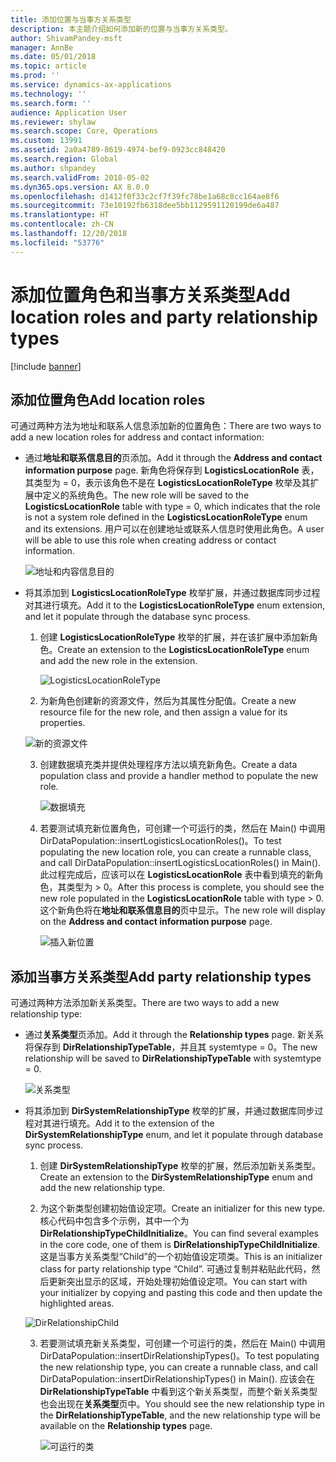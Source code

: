 ```yaml
---
title: 添加位置与当事方关系类型
description: 本主题介绍如何添加新的位置与当事方关系类型。
author: ShivamPandey-msft
manager: AnnBe
ms.date: 05/01/2018
ms.topic: article
ms.prod: ''
ms.service: dynamics-ax-applications
ms.technology: ''
ms.search.form: ''
audience: Application User
ms.reviewer: shylaw
ms.search.scope: Core, Operations
ms.custom: 13991
ms.assetid: 2a0a4789-8619-4974-bef9-0923cc848420
ms.search.region: Global
ms.author: shpandey
ms.search.validFrom: 2018-05-02
ms.dyn365.ops.version: AX 8.0.0
ms.openlocfilehash: d1412f0f33c2cf7f39fc78be1a68c8cc164ae8f6
ms.sourcegitcommit: 73e10192fb6318dee5bb1129591120199de6a487
ms.translationtype: HT
ms.contentlocale: zh-CN
ms.lasthandoff: 12/20/2018
ms.locfileid: "53776"
---
```

# <a name="add-location-roles-and-party-relationship-types"></a><span data-ttu-id="13d47-103">添加位置角色和当事方关系类型</span><span class="sxs-lookup"><span data-stu-id="13d47-103">Add location roles and party relationship types</span></span> 

[!include [banner](../includes/banner.md)]

## <a name="add-location-roles"></a><span data-ttu-id="13d47-104">添加位置角色</span><span class="sxs-lookup"><span data-stu-id="13d47-104">Add location roles</span></span>

<span data-ttu-id="13d47-105">可通过两种方法为地址和联系人信息添加新的位置角色：</span><span class="sxs-lookup"><span data-stu-id="13d47-105">There are two ways to add a new location roles for address and contact information:</span></span>

-  <span data-ttu-id="13d47-106">通过**地址和联系信息目的**页添加。</span><span class="sxs-lookup"><span data-stu-id="13d47-106">Add it through the **Address and contact information purpose** page.</span></span> <span data-ttu-id="13d47-107">新角色将保存到 **LogisticsLocationRole** 表，其类型为 = 0，表示该角色不是在 **LogisticsLocationRoleType** 枚举及其扩展中定义的系统角色。</span><span class="sxs-lookup"><span data-stu-id="13d47-107">The new role will be saved to the **LogisticsLocationRole** table with type = 0, which indicates that the role is not a system role defined in the **LogisticsLocationRoleType** enum and its extensions.</span></span> <span data-ttu-id="13d47-108">用户可以在创建地址或联系人信息时使用此角色。</span><span class="sxs-lookup"><span data-stu-id="13d47-108">A user will be able to use this role when creating address or contact information.</span></span>

    ![地址和内容信息目的](media/Address-Contact.PNG)

-  <span data-ttu-id="13d47-110">将其添加到 **LogisticsLocationRoleType** 枚举扩展，并通过数据库同步过程对其进行填充。</span><span class="sxs-lookup"><span data-stu-id="13d47-110">Add it to the **LogisticsLocationRoleType** enum extension, and let it populate through the database sync process.</span></span>

    1.  <span data-ttu-id="13d47-111">创建 **LogisticsLocationRoleType** 枚举的扩展，并在该扩展中添加新角色。</span><span class="sxs-lookup"><span data-stu-id="13d47-111">Create an extension to the **LogisticsLocationRoleType** enum and add the new role in the extension.</span></span> 
  
        ![LogisticsLocationRoleType](media/Logistics.PNG)

    2. <span data-ttu-id="13d47-113">为新角色创建新的资源文件，然后为其属性分配值。</span><span class="sxs-lookup"><span data-stu-id="13d47-113">Create a new resource file for the new role, and then assign a value for its properties.</span></span>
     
     ![新的资源文件](media/Resource.PNG)
        
    3.  <span data-ttu-id="13d47-115">创建数据填充类并提供处理程序方法以填充新角色。</span><span class="sxs-lookup"><span data-stu-id="13d47-115">Create a data population class and provide a handler method to populate the new role.</span></span> 

        ![数据填充](media/Dirdata.PNG)

    4.  <span data-ttu-id="13d47-117">若要测试填充新位置角色，可创建一个可运行的类，然后在 Main() 中调用 DirDataPopulation::insertLogisticsLocationRoles()。</span><span class="sxs-lookup"><span data-stu-id="13d47-117">To test populating the new location role, you can create a runnable class, and call DirDataPopulation::insertLogisticsLocationRoles() in Main().</span></span> <span data-ttu-id="13d47-118">此过程完成后，应该可以在 **LogisticsLocationRole** 表中看到填充的新角色，其类型为 \> 0。</span><span class="sxs-lookup"><span data-stu-id="13d47-118">After this process is complete, you should see the new role populated in the **LogisticsLocationRole** table with type \> 0.</span></span> <span data-ttu-id="13d47-119">这个新角色将在**地址和联系信息目的**页中显示。</span><span class="sxs-lookup"><span data-stu-id="13d47-119">The new role will display on the **Address and contact information purpose** page.</span></span>

        ![插入新位置](media/InsertNewLocation.PNG)

## <a name="add-party-relationship-types"></a><span data-ttu-id="13d47-121">添加当事方关系类型</span><span class="sxs-lookup"><span data-stu-id="13d47-121">Add party relationship types</span></span> 

<span data-ttu-id="13d47-122">可通过两种方法添加新关系类型。</span><span class="sxs-lookup"><span data-stu-id="13d47-122">There are two ways to add a new relationship type:</span></span>

-   <span data-ttu-id="13d47-123">通过**关系类型**页添加。</span><span class="sxs-lookup"><span data-stu-id="13d47-123">Add it through the **Relationship types** page.</span></span> <span data-ttu-id="13d47-124">新关系将保存到 **DirRelationshipTypeTable**，并且其 systemtype = 0。</span><span class="sxs-lookup"><span data-stu-id="13d47-124">The new relationship will be saved to **DirRelationshipTypeTable** with systemtype = 0.</span></span>

    ![关系类型](media/Relationship.PNG)

-  <span data-ttu-id="13d47-126">将其添加到 **DirSystemRelationshipType** 枚举的扩展，并通过数据库同步过程对其进行填充。</span><span class="sxs-lookup"><span data-stu-id="13d47-126">Add it to the extension of the **DirSystemRelationshipType** enum, and let it populate through database sync process.</span></span>

    1.  <span data-ttu-id="13d47-127">创建 **DirSystemRelationshipType** 枚举的扩展，然后添加新关系类型。</span><span class="sxs-lookup"><span data-stu-id="13d47-127">Create an extension to the **DirSystemRelationshipType** enum and add the new relationship type.</span></span>

    2. <span data-ttu-id="13d47-128">为这个新类型创建初始值设定项。</span><span class="sxs-lookup"><span data-stu-id="13d47-128">Create an initializer for this new type.</span></span> <span data-ttu-id="13d47-129">核心代码中包含多个示例，其中一个为 **DirRelationshipTypeChildInitialize**。</span><span class="sxs-lookup"><span data-stu-id="13d47-129">You can find several examples in the core code, one of them is  **DirRelationshipTypeChildInitialize**.</span></span> <span data-ttu-id="13d47-130">这是当事方关系类型“Child”的一个初始值设定项类。</span><span class="sxs-lookup"><span data-stu-id="13d47-130">This is an initializer class for party relationship type “Child”.</span></span> <span data-ttu-id="13d47-131">可通过复制并粘贴此代码，然后更新突出显示的区域，开始处理初始值设定项。</span><span class="sxs-lookup"><span data-stu-id="13d47-131">You can start with your initializer by copying and pasting this code and then update the highlighted areas.</span></span>
    
    ![DirRelationshipChild](media/DirRelationship.PNG)

    3.  <span data-ttu-id="13d47-133">若要测试填充新关系类型，可创建一个可运行的类，然后在 Main() 中调用 DirDataPopulation::insertDirRelationshipTypes()。</span><span class="sxs-lookup"><span data-stu-id="13d47-133">To test populating the new relationship type, you can create a runnable class, and call DirDataPopulation::insertDirRelationshipTypes() in Main().</span></span> <span data-ttu-id="13d47-134">应该会在 **DirRelationshipTypeTable** 中看到这个新关系类型，而整个新关系类型也会出现在**关系类型**页中。</span><span class="sxs-lookup"><span data-stu-id="13d47-134">You should see the new relationship type in the **DirRelationshipTypeTable**, and the new relationship type will be available on the **Relationship types** page.</span></span>

        ![可运行的类](media/Runnable.PNG)
